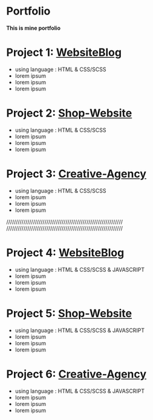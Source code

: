 # Portfolio
**This is mine portfolio**


# Project 1:  [WebsiteBlog](https://github.com/Wiktor-prog/WebsiteBlog) 

* using language :  HTML & CSS/SCSS
* lorem ipsum
* lorem ipsum
* lorem ipsum


# Project 2: [Shop-Website](https://github.com/Wiktor-prog/Shop-Website)

* using language :  HTML & CSS/SCSS
* lorem ipsum 
* lorem ipsum
* lorem ipsum


# Project 3: [Creative-Agency](https://github.com/Wiktor-prog/Creative-Agency)

* using language :  HTML & CSS/SCSS
* lorem ipsum
* lorem ipsum
* lorem ipsum


/////////////////////////////////////////////////////////////
///////////////////////////////////////////////////////////// 


# Project 4:  [WebsiteBlog](https://github.com/Wiktor-prog/WebsiteBlog) 

* using language :  HTML & CSS/SCSS & JAVASCRIPT
* lorem ipsum
* lorem ipsum
* lorem ipsum


# Project 5: [Shop-Website](https://github.com/Wiktor-prog/Shop-Website)

* using language :  HTML & CSS/SCSS & JAVASCRIPT
* lorem ipsum 
* lorem ipsum
* lorem ipsum


# Project 6: [Creative-Agency](https://github.com/Wiktor-prog/Creative-Agency)

* using language :  HTML & CSS/SCSS & JAVASCRIPT
* lorem ipsum
* lorem ipsum
* lorem ipsum




